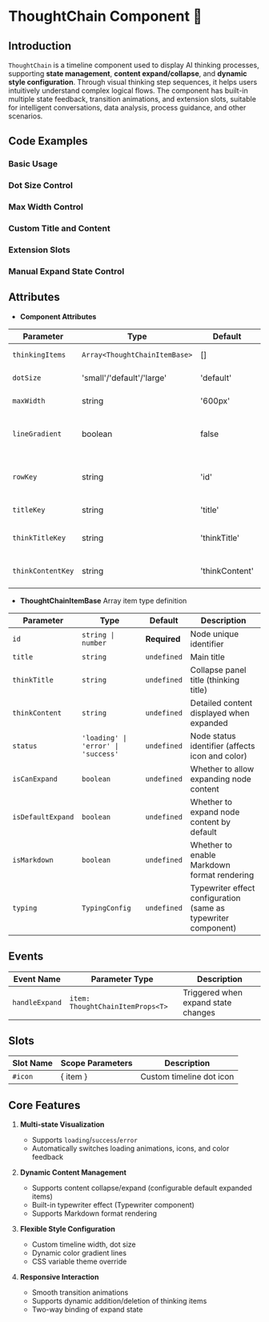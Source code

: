 # ThoughtChain Component 🔗

## Introduction

`ThoughtChain` is a timeline component used to display AI thinking processes, supporting **state management**, **content expand/collapse**, and **dynamic style configuration**. Through visual thinking step sequences, it helps users intuitively understand complex logical flows. The component has built-in multiple state feedback, transition animations, and extension slots, suitable for intelligent conversations, data analysis, process guidance, and other scenarios.

## Code Examples

### Basic Usage

<demo src="./demos/base.vue"></demo>

### Dot Size Control

<demo src="./demos/dot-size.vue"></demo>

### Max Width Control

<demo src="./demos/max-width.vue"></demo>

### Custom Title and Content

<demo src="./demos/key-label.vue"></demo>

### Extension Slots

<demo src="./demos/solt.vue"></demo>

### Manual Expand State Control

<demo src="./demos/handle-expand.vue"></demo>

<!-- <demo src="./demos/status-key-test.vue"></demo> -->

## Attributes

- **Component Attributes**

| Parameter | Type | Default | Description |
| --------- | ---- | ------- | ----------- |
| `thinkingItems` | `Array<ThoughtChainItemBase>` | [] | Thinking items array |
| `dotSize` | 'small'/'default'/'large' | 'default' | Timeline dot size |
| `maxWidth` | string | '600px' | Maximum width |
| `lineGradient` | boolean | false | Whether to enable line color gradient |
| `rowKey` | string | 'id' | Data item unique identifier field |
| `titleKey` | string | 'title' | Title field name |
| `thinkTitleKey` | string | 'thinkTitle' | Thinking title field name |
| `thinkContentKey` | string | 'thinkContent' | Thinking content field name |

- **ThoughtChainItemBase** Array item type definition

| Parameter | Type | Default | Description |
| --------- | ---- | ------- | ----------- |
| `id` | `string \| number` | **Required** | Node unique identifier |
| `title` | `string` | `undefined` | Main title |
| `thinkTitle` | `string` | `undefined` | Collapse panel title (thinking title) |
| `thinkContent` | `string` | `undefined` | Detailed content displayed when expanded |
| `status` | `'loading' \| 'error' \| 'success'` | `undefined` | Node status identifier (affects icon and color) |
| `isCanExpand` | `boolean` | `undefined` | Whether to allow expanding node content |
| `isDefaultExpand` | `boolean` | `undefined` | Whether to expand node content by default |
| `isMarkdown` | `boolean` | `undefined` | Whether to enable Markdown format rendering |
| `typing` | `TypingConfig` | `undefined` | Typewriter effect configuration (same as typewriter component) |

## Events

| Event Name | Parameter Type | Description |
| ---------- | -------------- | ----------- |
| `handleExpand` | `item: ThoughtChainItemProps<T>` | Triggered when expand state changes |

## Slots

| Slot Name | Scope Parameters | Description |
| --------- | ---------------- | ----------- |
| `#icon` | \{ item \} | Custom timeline dot icon |

## Core Features

1. **Multi-state Visualization**

   - Supports `loading`/`success`/`error`
   - Automatically switches loading animations, icons, and color feedback

2. **Dynamic Content Management**

   - Supports content collapse/expand (configurable default expanded items)
   - Built-in typewriter effect (Typewriter component)
   - Supports Markdown format rendering

3. **Flexible Style Configuration**

   - Custom timeline width, dot size
   - Dynamic color gradient lines
   - CSS variable theme override

4. **Responsive Interaction**
   - Smooth transition animations
   - Supports dynamic addition/deletion of thinking items
   - Two-way binding of expand state
